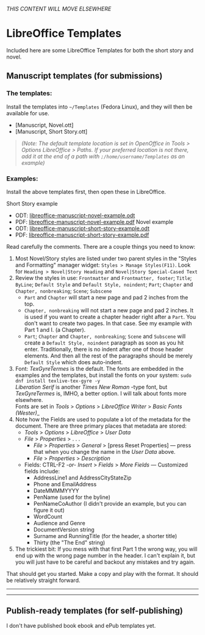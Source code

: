 _THIS CONTENT WILL MOVE ELSEWHERE_

# LibreOffice Templates

Included here are some LibreOffice Templates for both the short story and novel.

## Manuscript templates (for submissions)

### The templates:

Install the templates into `~/Templates` (Fedora Linux), and they will then be available for use.  

* [Manuscript, Novel.ott]
* [Manuscript, Short Story.ott]

> _(Note: The default template location is set in OpenOffice in Tools > Options
> LibreOffice > Paths. If your preferred location is not there, add it at the
> end of a path with `;/home/username/Templates` as an example)_


### Examples:

Install the above templates first, then open these in LibreOffice.

Short Story example
* ODT: [libreoffice-manuscript-novel-example.odt]()
* PDF: [libreoffice-manuscript-novel-example.pdf]()
Novel example
* ODT: [libreoffice-manuscript-short-story-example.odt]()
* PDF: [libreoffice-manuscript-short-story-example.pdf]()

Read carefully the comments. There are a couple things you need to know:
1. Most Novel/Story styles are listed under two parent styles in the "Styles
   and Formatting" manager widget: `Styles > Manage Styles(F11)`. Look for
   `Heading > Novel|Story Heading` and `Novel|Story Special-Cased Text`
2. Review the styles in use: `Frontmatter` and `Frontmatter, footer`; `Title`;
   `ByLine`; `Default Style` and `Default Style, noindent`; `Part`; `Chapter`
   and `Chapter, nonbreaking`; `Scene`; `Subscene`
   - `Part` and `Chapter` will start a new page and pad 2 inches from the top.
   - `Chapter, nonbreaking` will not start a new page and pad 2 inches. It is
     used if you want to create a chapter header right after a `Part`. You
     don't want to create two pages. In that case. See my example with Part 1 and I.
     (a Chapter).
   - `Part`; `Chapter` and `Chapter, nonbreaking`; `Scene` and `Subscene` will
     create a `Default Style, noindent` paragraph as soon as you hit enter.
     Traditionally, there is no indent after one of those header elements. And then
     all the rest of the paragraphs should be merely `Default Style` which does
     auto-indent.
3. Font: _TexGyreTermes_ is the default. The fonts are embedded in the examples and the templates, but install the fonts on your system: `sudo dnf install texlive-tex-gyre -y`  
   _Liberation Serif_ is another _Times New Roman_ -type font, but
   _TexGyreTermes_ is, IMHO, a better option. I will talk about fonts more
   elsewhere.  
   Fonts are set in _Tools_ > _Options_ > _LibreOffice Writer_ > _Basic Fonts (Wester)__
4. Note how the Fields are used to populate a lot of the metadata for the document. There are three primary places that metadata are stored:
   - _Tools_ > _Options_ > _LibreOffice_ > _User Data_
   - _File_ > _Properties_ > . . .
     - _File_ > _Properties_ > _General_ > [press Reset Properties] — press that when you change the name in the _User Data_ above.
     - _File_ > _Properties_ > _Description_
   - Fields: CTRL-F2 _-or-_ _Insert_ > _Fields_ > _More Fields_  — Customized fields include:
     - AddressLine1 and AddressCityStateZip
     - Phone and EmailAddress
     - DateMMMMYYYY
     - PenName (used for the byline)
     - PenNameCoAuthor (I didn't provide an example, but you can figure it out)
     - WordCount
     - Audience and Genre
     - DocumentVersion string
     - Surname and RunningTitle (for the header, a shorter title)
     - Thirty (the "The End" string)
5. The trickiest bit: If you mess with that first Part 1 the wrong way, you
   will end up with the wrong page number in the header. I can't explain it,
   but you will just have to be careful and backout any mistakes and try again.

That should get you started. Make a copy and play with the format. It should be relatively straight forward.

---
---

## Publish-ready templates (for self-publishing)

I don't have published book ebook and ePub templates yet.
